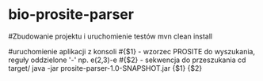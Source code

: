 # bio-prosite-parser

#Zbudowanie projektu i uruchomienie testów
mvn clean install

#uruchomienie aplikacji z konsoli
#{$1} - wzorzec PROSITE do wyszukania, reguły oddzielone '-' np. e(2,3)-e
#{$2} - sekwencja do przeszukania
cd target/
java -jar prosite-parser-1.0-SNAPSHOT.jar {$1} {$2}
